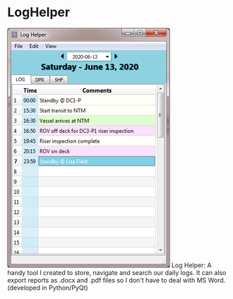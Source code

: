 # LogHelper
![LogHelper](/images/LogHelper.png)
Log Helper: A handy tool I created to store, navigate and search our daily logs. It can  also export reports as .docx and .pdf files so I don't have to deal with MS Word. (developed in Python/PyQt)
